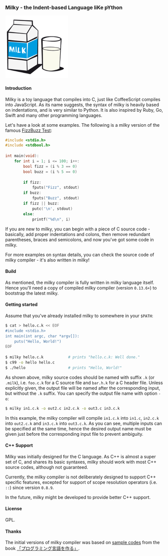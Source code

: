 ### Milky - the Indent-based Language liKe pYthon
<img src="milky.png" alt="Logo of Milky" width="200">


#### Introduction
Milky is a toy language that compiles into C, just like CoffeeScript compiles into JavaScript.
As its name suggests, the syntax of milky is heavily based on indentations, and is very similar to Python.
It is also inspired by Ruby, Go, Swift and many other programming languages.

Let's have a look at some examples. The following is a milky version of the famous [FizzBuzz Test](http://c2.com/cgi/wiki?FizzBuzzTest):
```c
#include <stdio.h>
#include <stdbool.h>

int main(void):
    for int i = 1; i <= 100; i++:
        bool fizz = (i % 3 == 0)
        bool buzz = (i % 5 == 0)

        if fizz:
            fputs("Fizz", stdout)
        if buzz:
            fputs("Buzz", stdout)
        if fizz || buzz:
            putc('\n', stdout)
        else:
            printf("%d\n", i)
```

If you are new to milky, you can begin with a piece of C source code - basically, add proper indentations and colons, then remove redundant parentheses, braces and semicolons, and now you've got some code in milky.

For more examples on syntax details, you can check the source code of milky compiler - it's also written in milky!


#### Build
As mentioned, the milky compiler is fully written in milky language itself.
Hence you'll need a copy of compiled milky compiler (version `0.13.6+`) to bootstrap the latest milky.


#### Getting started
Assume that you've already installed milky to somewhere in your `$PATH`:
```bash
$ cat > hello.c.k << EOF
#include <stdio.h>
int main(int argc, char *argv[]):
    puts("Hello, World!")
EOF

$ milky hello.c.k           # prints "hello.c.k: Well done."
$ c99 -o hello hello.c
$ ./hello                   # prints "Hello, World!"
```

As shown above, milky source codes should be named with suffix `.k` (or `.milk`), i.e. `foo.c.k` for a C source file and `bar.h.k` for a C header file. Unless explicitly given, the output file will be named after the corresponding input, but without the `.k` suffix. You can specify the output file name with option `-o`:

```bash
$ milky in1.c.k -o out2.c in2.c.k -o out3.c in3.c.k
```

In this example, the milky compiler will compile `in1.c.k` into `in1.c`, `in2.c.k` into `out2.c.k` and `in3.c.k` into `out3.c.k`.
As you can see, multiple inputs can be specified at the same time, hence the desired output name must be given just before the corresponding input file to prevent ambiguity.


#### C++ Support
Milky was initially designed for the C language.
As C++ is almost a super set of C, and shares its basic syntaxes, milky should work with most C++ source codes, although not guaranteed.

Currently, the milky compiler is not deliberately designed to support C++ specific features, excepted for support of scope resolution operators (i.e. `::`) since version `0.8.9`.

In the future, milky might be developed to provide better C++ support.


#### License
GPL.


#### Thanks
The initial versions of milky compiler was based on [sample codes](http://kmaebashi.com/programmer/devlang/book/download.html) from the book [「プログラミング言語を作る」](http://kmaebashi.com/programmer/devlang/book).
